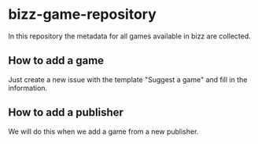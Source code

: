 # bizz-game-repository

In this repository the metadata for all games available in bizz are collected.

## How to add a game

Just create a new issue with the template "Suggest a game" and fill in the information.

## How to add a publisher

We will do this when we add a game from a new publisher.

